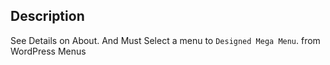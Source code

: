 ## Description

See Details on About. And Must Select a menu to `Designed Mega Menu`. from WordPress Menus
